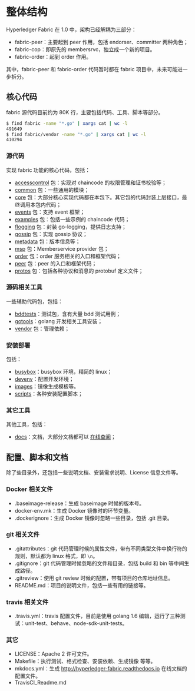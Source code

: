 # 整体结构

Hyperledger Fabric 在 1.0 中，架构已经解耦为三部分：

* fabric-peer：主要起到 peer 作用，包括 endorser、committer 两种角色；
* fabric-cop：即原先的 membersrvc，独立成一个新的项目。
* fabric-order：起到 order 作用。

其中，fabric-peer 和 fabric-order 代码暂时都在 fabric 项目中，未来可能进一步拆分。

## 核心代码
fabric 源代码目前约为 80K 行，主要包括代码、工具、脚本等部分。

```sh
$ find fabric -name "*.go" | xargs cat | wc -l
491649
$ find fabric/vendor -name "*.go" | xargs cat | wc -l
410294
```

### 源代码
实现 fabric 功能的核心代码，包括：

* [accesscontrol](accesscontrol) 包：实现对 chaincode 的权限管理和证书校验等；
* [common](common) 包：一些通用的模块；
* [core](core) 包：大部分核心实现代码都在本包下。其它包的代码封装上层接口，最终调用本包内代码；
* [events](events) 包：支持 event 框架；
* [examples](examples) 包：包括一些示例的 chaincode 代码；
* [flogging](flogging) 包：封装 go-logging，提供日志支持；
* [gossip](gossip) 包：实现 gossip 协议；
* [metadata](metadata) 包：版本信息等；
* [msp](msp) 包：Memberservice provider 包；
* [order](order) 包：order 服务相关的入口和框架代码；
* [peer](peer) 包：peer 的入口和框架代码；
* [protos](protos) 包：包括各种协议和消息的 protobuf 定义文件；

### 源码相关工具
一些辅助代码包，包括：

* [bddtests](bddtests)：测试包，含有大量 bdd 测试用例；
* [gotools](gotools)：golang 开发相关工具安装；
* [vendor](vendor) 包：管理依赖；

### 安装部署
包括：

* [busybox](busybox)：busybox 环境，精简的 linux；
* [devenv](devenv)：配置开发环境；
* [images](images)：镜像生成模板等。
* [scripts](scripts)：各种安装配置脚本；

### 其它工具
其他工具，包括：

* [docs](docs)：文档，大部分文档都可以 [在线查阅](http://hyperledger-fabric.readthedocs.io)；


## 配置、脚本和文档

除了些目录外，还包括一些说明文档、安装需求说明、License 信息文件等。

### Docker 相关文件
* .baseimage-release：生成 baseimage 时候的版本号。
* docker-env.mk：生成 Docker 镜像时的环节变量。
* .dockerignore：生成 Docker 镜像时忽略一些目录，包括 .git 目录。

### git 相关文件
* .gitattributes：git 代码管理时候的属性文件，带有不同类型文件中换行符的规则，默认都为 linux 格式，即 `\n`。
* .gitignore：git 代码管理时候忽略的文件和目录，包括 build 和 bin 等中间生成路径。
* .gitreview：使用 git review 时候的配置，带有项目的仓库地址信息。
* README.md：项目的说明文件，包括一些有用的链接等。

### travis 相关文件
* .travis.yml：travis 配置文件，目前是使用 golang 1.6 编辑，运行了三种测试：unit-test、behave、node-sdk-unit-tests。

### 其它
* LICENSE：Apache 2 许可文件。
* Makefile：执行测试、格式检查、安装依赖、生成镜像 等等。
* mkdocs.yml：生成 http://hyperledger-fabric.readthedocs.io 在线文档的配置文件。
* TravisCI_Readme.md

